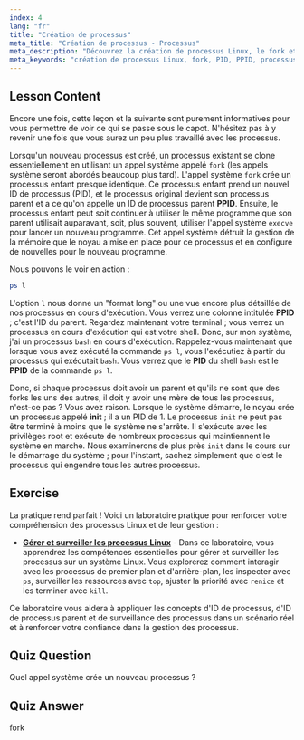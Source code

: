 ```yaml
---
index: 4
lang: "fr"
title: "Création de processus"
meta_title: "Création de processus - Processus"
meta_description: "Découvrez la création de processus Linux, le fork et les processus parent/enfant. Comprenez le PID, le PPID et le processus init. Obtenez un guide pour débutants sur la gestion des processus Linux."
meta_keywords: "création de processus Linux, fork, PID, PPID, processus init, processus Linux, débutant, tutoriel, guide"
---
```


## Lesson Content

Encore une fois, cette leçon et la suivante sont purement informatives pour vous permettre de voir ce qui se passe sous le capot. N'hésitez pas à y revenir une fois que vous aurez un peu plus travaillé avec les processus.

Lorsqu'un nouveau processus est créé, un processus existant se clone essentiellement en utilisant un appel système appelé `fork` (les appels système seront abordés beaucoup plus tard). L'appel système `fork` crée un processus enfant presque identique. Ce processus enfant prend un nouvel ID de processus (PID), et le processus original devient son processus parent et a ce qu'on appelle un ID de processus parent **PPID**. Ensuite, le processus enfant peut soit continuer à utiliser le même programme que son parent utilisait auparavant, soit, plus souvent, utiliser l'appel système `execve` pour lancer un nouveau programme. Cet appel système détruit la gestion de la mémoire que le noyau a mise en place pour ce processus et en configure de nouvelles pour le nouveau programme.

Nous pouvons le voir en action :

```bash
ps l
```

L'option `l` nous donne un "format long" ou une vue encore plus détaillée de nos processus en cours d'exécution. Vous verrez une colonne intitulée **PPID** ; c'est l'ID du parent. Regardez maintenant votre terminal ; vous verrez un processus en cours d'exécution qui est votre shell. Donc, sur mon système, j'ai un processus `bash` en cours d'exécution. Rappelez-vous maintenant que lorsque vous avez exécuté la commande `ps l`, vous l'exécutiez à partir du processus qui exécutait `bash`. Vous verrez que le **PID** du shell `bash` est le **PPID** de la commande `ps l`.

Donc, si chaque processus doit avoir un parent et qu'ils ne sont que des forks les uns des autres, il doit y avoir une mère de tous les processus, n'est-ce pas ? Vous avez raison. Lorsque le système démarre, le noyau crée un processus appelé **init** ; il a un PID de 1. Le processus `init` ne peut pas être terminé à moins que le système ne s'arrête. Il s'exécute avec les privilèges root et exécute de nombreux processus qui maintiennent le système en marche. Nous examinerons de plus près `init` dans le cours sur le démarrage du système ; pour l'instant, sachez simplement que c'est le processus qui engendre tous les autres processus.

## Exercise

La pratique rend parfait ! Voici un laboratoire pratique pour renforcer votre compréhension des processus Linux et de leur gestion :

- **[Gérer et surveiller les processus Linux](https://labex.io/fr/labs/comptia-manage-and-monitor-linux-processes-590864)** - Dans ce laboratoire, vous apprendrez les compétences essentielles pour gérer et surveiller les processus sur un système Linux. Vous explorerez comment interagir avec les processus de premier plan et d'arrière-plan, les inspecter avec `ps`, surveiller les ressources avec `top`, ajuster la priorité avec `renice` et les terminer avec `kill`.

Ce laboratoire vous aidera à appliquer les concepts d'ID de processus, d'ID de processus parent et de surveillance des processus dans un scénario réel et à renforcer votre confiance dans la gestion des processus.

## Quiz Question

Quel appel système crée un nouveau processus ?

## Quiz Answer

fork
